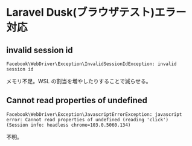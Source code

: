 # Laravel Dusk(ブラウザテスト)エラー対応

## invalid session id

```
Facebook\WebDriver\Exception\InvalidSessionIdException: invalid session id
```

メモリ不足。WSL の割当を増やしたりすることで減らせる。

## Cannot read properties of undefined

```
Facebook\WebDriver\Exception\JavascriptErrorException: javascript error: Cannot read properties of undefined (reading 'click')
(Session info: headless chrome=103.0.5060.134)
```

不明。
